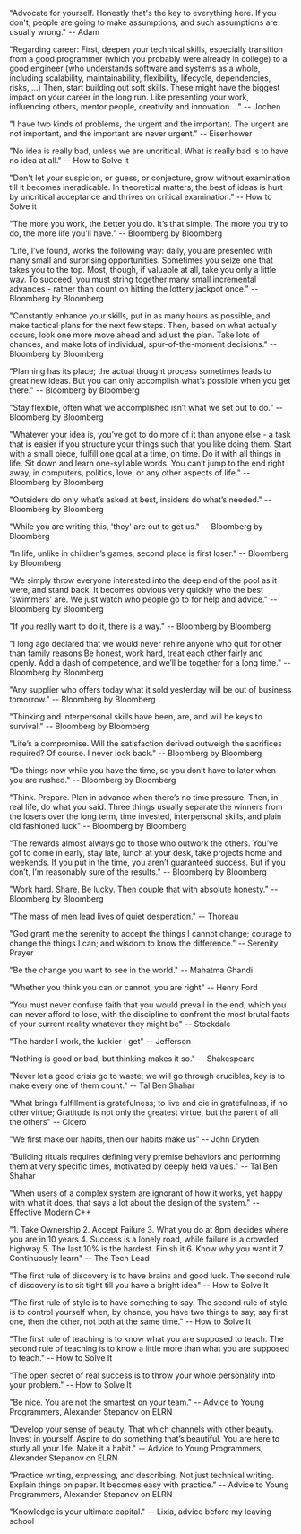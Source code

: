 "Advocate for yourself. Honestly that's the key to everything here. If you don't, people are going to make assumptions, and such assumptions are usually wrong."
-- Adam

"Regarding career: First, deepen your technical skills, especially transition from a good programmer (which you probably were already in college) to a good engineer (who understands software and systems as a whole, including scalability, maintainability, flexibility, lifecycle, dependencies, risks, ...)
Then, start building out soft skills. These might have the biggest impact on your career in the long run. Like presenting your work, influencing others, mentor people, creativity and innovation ..."
-- Jochen

"I have two kinds of problems, the urgent and the important. The urgent are not important, and the important are never urgent." -- Eisenhower

"No idea is really bad, unless we are uncritical. What is really bad is to have no idea at all."
-- How to Solve it

"Don't let your suspicion, or guess, or conjecture, grow without examination till it becomes ineradicable.
In theoretical matters, the best of ideas is hurt by uncritical acceptance and thrives on critical examination."
-- How to Solve it

"The more you work, the better you do. It’s that simple.
The more you try to do, the more life you’ll have."
-- Bloomberg by Bloomberg

"Life, I’ve found, works the following way: daily, you are presented with many small and surprising opportunities. Sometimes you seize one that takes you to the top. Most, though, if valuable at all, take you only a little way. To succeed, you must string together many small incremental advances - rather than count on hitting the lottery jackpot once."
-- Bloomberg by Bloomberg

"Constantly enhance your skills, put in as many hours as possible, and make tactical plans for the next few steps. Then, based on what actually occurs, look one more move ahead and adjust the plan. Take lots of chances, and make lots of individual, spur-of-the-moment decisions."
-- Bloomberg by Bloomberg

"Planning has its place; the actual thought process sometimes leads to great new ideas. But you can only accomplish what’s possible when you get there."
-- Bloomberg by Bloomberg

"Stay flexible, often what we accomplished isn’t what we set out to do."
-- Bloomberg by Bloomberg

"Whatever your idea is, you’ve got to do more of it than anyone else - a task that is easier if you structure your things such that you like doing them.
Start with a small piece, fulfill one goal at a time, on time. Do it with all things in life. Sit down and learn one-syllable words. You can’t jump to the end right away, in computers, politics, love, or any other aspects of life."
-- Bloomberg by Bloomberg

"Outsiders do only what’s asked at best, insiders do what’s needed."
-- Bloomberg by Bloomberg

"While you are writing this, 'they' are out to get us."
-- Bloomberg by Bloomberg

"In life, unlike in children’s games, second place is first loser."
-- Bloomberg by Bloomberg

"We simply throw everyone interested into the deep end of the pool as it were, and stand back. It becomes obvious very quickly who the best 'swimmers' are. We just watch who people go to for help and advice."
-- Bloomberg by Bloomberg

"If you really want to do it, there is a way."
-- Bloomberg by Bloomberg

"I long ago declared that we would never rehire anyone who quit for other than family reasons
Be honest, work hard, treat each other fairly and openly. Add a dash of competence, and we’ll be together for a long time."
-- Bloomberg by Bloomberg

"Any supplier who offers today what it sold yesterday will be out of business tomorrow."
-- Bloomberg by Bloomberg

"Thinking and interpersonal skills have been, are, and will be keys to survival."
-- Bloomberg by Bloomberg

"Life’s a compromise. Will the satisfaction derived outweigh the sacrifices required? Of course. I never look back."
-- Bloomberg by Bloomberg

"Do things now while you have the time, so you don’t have to later when you are rushed."
-- Bloomberg by Bloomberg

"Think. Prepare. Plan in advance when there’s no time pressure. Then, in real life, do what you said.
Three things usually separate the winners from the losers over the long term, time invested, interpersonal skills, and plain old fashioned luck"
-- Bloomberg by Bloomberg

"The rewards almost always go to those who outwork the others. You’ve got to come in early, stay late, lunch at your desk, take projects home and weekends. If you put in the time, you aren’t guaranteed success. But if you don’t, I’m reasonably sure of the results."
-- Bloomberg by Bloomberg

"Work hard. Share. Be lucky. Then couple that with absolute honesty."
-- Bloomberg by Bloomberg

"The mass of men lead lives of quiet desperation."
-- Thoreau

"God grant me the serenity
to accept the things I cannot change; 
courage to change the things I can; 
and wisdom to know the difference."
-- Serenity Prayer

"Be the change you want to see in the world."
-- Mahatma Ghandi

"Whether you think you can or cannot, you are right"
-- Henry Ford

"You must never confuse faith that you would prevail in the end, which you can never afford to lose, with the discipline to confront the most brutal facts of your current reality whatever they might be"
-- Stockdale

"The harder I work, the luckier I get"
-- Jefferson

"Nothing is good or bad, but thinking makes it so."
-- Shakespeare

"Never let a good crisis go to waste; we will go through crucibles, key is to make every one of them count."
-- Tal Ben Shahar

"What brings fulfillment is gratefulness; to live and die in gratefulness, if no other virtue; Gratitude is not only the greatest virtue, but the parent of all the others"
-- Cicero

"We first make our habits, then our habits make us"
-- John Dryden

"Building rituals requires defining very premise behaviors and performing them at very specific times, motivated by deeply held values."
-- Tal Ben Shahar

"When users of a complex system are ignorant of how it works, yet happy with what it does, that says a lot about the design of the system."
-- Effective Modern C++

"1. Take Ownership
2. Accept Failure
3. What you do at 8pm decides where you are in 10 years
4. Success is a lonely road, while failure is a crowded highway
5. The last 10% is the hardest. Finish it
6. Know why you want it
7. Continuously learn﻿"
-- The Tech Lead

"The first rule of discovery is to have brains and good luck. The second rule of discovery is to sit tight till you have a bright idea"
-- How to Solve It

"The first rule of style is to have something to say. The second rule of style is to control yourself when, by chance, you have two things to say; say first one, then the other, not both at the same time."
-- How to Solve It

"The first rule of teaching is to know what you are supposed to teach. The second rule of teaching is to know a little more than what you are supposed to teach."
-- How to Solve It

"The open secret of real success is to throw your whole personality into your problem."
-- How to Solve It

"Be nice. You are not the smartest on your team."
-- Advice to Young Programmers, Alexander Stepanov on ELRN

"Develop your sense of beauty. That which channels with other beauty. Invest in yourself. Aspire to do something that’s beautiful. You are here to study all your life. Make it a habit."
-- Advice to Young Programmers, Alexander Stepanov on ELRN

"Practice writing, expressing, and describing. Not just technical writing. Explain things on paper. It becomes easy with practice."
-- Advice to Young Programmers, Alexander Stepanov on ELRN

"Knowledge is your ultimate capital."
-- Lixia, advice before my leaving school
